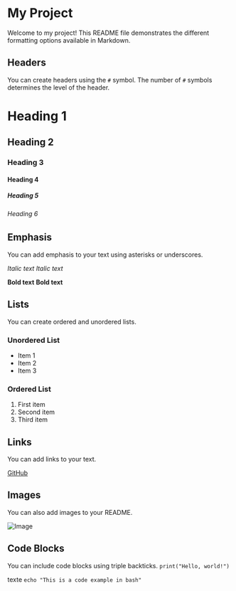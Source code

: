 # My Project

Welcome to my project! This README file demonstrates the different formatting options available in Markdown.

## Headers

You can create headers using the `#` symbol. The number of `#` symbols determines the level of the header.

# Heading 1
## Heading 2
### Heading 3
#### Heading 4
##### Heading 5
###### Heading 6

## Emphasis

You can add emphasis to your text using asterisks or underscores.

*Italic text*
_Italic text_

**Bold text**
__Bold text__

## Lists

You can create ordered and unordered lists.

### Unordered List

- Item 1
- Item 2
- Item 3

### Ordered List

1. First item
2. Second item
3. Third item

## Links

You can add links to your text.

[GitHub](https://github.com)

## Images

You can also add images to your README.

![Image](https://example.com/image.jpg)

## Code Blocks

You can include code blocks using triple backticks.
```print("Hello, world!")```

texte 
```echo "This is a code example in bash"```